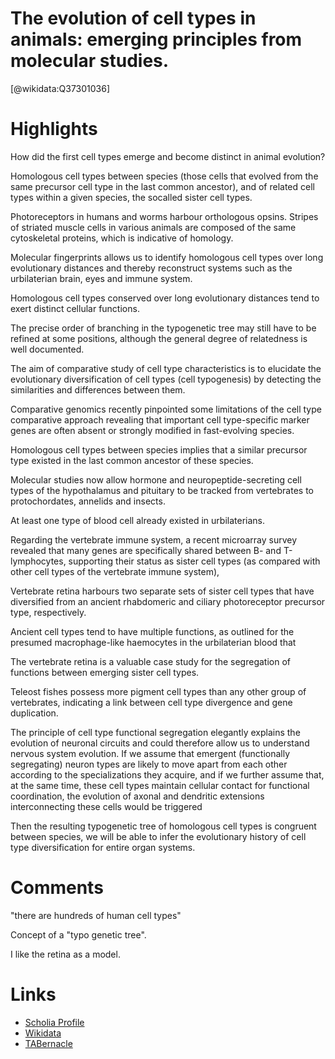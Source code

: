 
The evolution of cell types in animals: emerging principles from molecular studies.
===================================================================================
  
  [@wikidata:Q37301036]  

# Highlights

How did the first cell types emerge and become distinct in animal evolution?

Homologous cell types between species (those cells that evolved from the same precursor cell type in the last common ancestor), and of related cell types within a given species, the socalled sister cell types.

Photoreceptors in humans and worms harbour orthologous opsins. Stripes of striated muscle
cells in various animals are composed of the same cytoskeletal proteins, which is indicative of homology.

Molecular fingerprints allows us to identify homologous cell types over long evolutionary distances and thereby reconstruct systems such as the urbilaterian brain, eyes and immune system. 

Homologous cell types conserved over long evolutionary distances tend to exert distinct cellular functions.

The precise order of branching in the typogenetic tree may still have to be refined at some positions, although the general degree of relatedness is well documented.

The aim of comparative study of cell type characteristics is to elucidate the evolutionary diversification of cell types (cell typogenesis) by detecting the similarities and differences between them.

Comparative genomics recently pinpointed some limitations of the cell type comparative approach revealing that important cell type-specific marker genes are often absent or strongly modified in fast-evolving species.

Homologous cell types between species implies that a similar precursor type existed in the last common ancestor of these species.

Molecular studies now allow hormone and neuropeptide-secreting cell types of the hypothalamus and pituitary to be tracked from vertebrates to protochordates, annelids and insects.

At least one type of blood cell already existed in urbilaterians.

Regarding the vertebrate immune system, a recent microarray survey revealed that many genes are specifically shared between B- and T-lymphocytes, supporting their status as sister cell types (as compared with other cell types of the vertebrate immune system),

Vertebrate retina harbours two separate sets of sister cell types that have diversified from an ancient rhabdomeric and ciliary photoreceptor precursor type, respectively.

Ancient cell types tend to have multiple functions, as outlined for the presumed macrophage-like haemocytes in the urbilaterian blood that

The vertebrate retina is a valuable case study for the segregation of functions between emerging sister cell types.

Teleost fishes possess more pigment cell types than any other group of vertebrates, indicating a link between cell type divergence and gene duplication.

The principle of cell type functional segregation elegantly explains the evolution of neuronal circuits and could therefore allow us to understand nervous system evolution. If we assume that emergent (functionally segregating) neuron types are likely to move apart from each other according to the specializations they acquire, and if we further assume that, at the same time, these cell types maintain cellular contact for functional coordination, the evolution of axonal and dendritic extensions interconnecting these cells would be triggered

Then the resulting typogenetic tree of homologous cell types is congruent between species, we will be able to infer the evolutionary history of cell type diversification for entire organ systems.

# Comments
"there are hundreds of human cell types"

Concept of a "typo genetic tree".

I like the retina as a model.

# Links
  
 * [Scholia Profile](https://scholia.toolforge.org/work/Q37301036)  
 * [Wikidata](https://www.wikidata.org/wiki/Q37301036)  
 * [TABernacle](https://tabernacle.toolforge.org/?#/tab/manual/Q37301036/P921%3BP4510)  
